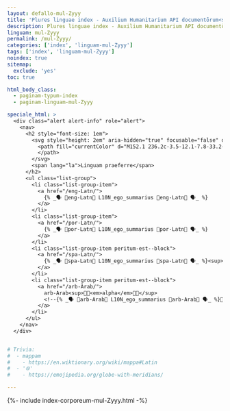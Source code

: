 ```yaml
---
layout: defallo-mul-Zyyy
title: 'Plures linguae index - Auxilium Humanitarium API documentōrum<sup style="white-space: nowrap;">(👩‍🔬<em>alpha</em>👨‍🔬)</sup>'
description: Plures linguae index - Auxilium Humanitarium API documentōrum
linguam: mul-Zyyy
permalink: /mul-Zyyy/
categories: ['index', 'linguam-mul-Zyyy']
tags: ['index', 'linguam-mul-Zyyy']
noindex: true
sitemap:
  exclude: 'yes'
toc: true

html_body_class:
  - paginam-typum-index
  - paginam-linguam-mul-Zyyy

speciale_html: >
  <div class="alert alert-info" role="alert">
    <nav>
      <h2 style="font-size: 1em">
        <svg style="height: 2em" aria-hidden="true" focusable="false" data-prefix="fas" data-icon="language" class="svg-inline--fa fa-language fa-w-20" role="img" xmlns="http://www.w3.org/2000/svg" viewBox="0 0 640 512">
          <path fill="currentColor" d="M152.1 236.2c-3.5-12.1-7.8-33.2-7.8-33.2h-.5s-4.3 21.1-7.8 33.2l-11.1 37.5H163zM616 96H336v320h280c13.3 0 24-10.7 24-24V120c0-13.3-10.7-24-24-24zm-24 120c0 6.6-5.4 12-12 12h-11.4c-6.9 23.6-21.7 47.4-42.7 69.9 8.4 6.4 17.1 12.5 26.1 18 5.5 3.4 7.3 10.5 4.1 16.2l-7.9 13.9c-3.4 5.9-10.9 7.8-16.7 4.3-12.6-7.8-24.5-16.1-35.4-24.9-10.9 8.7-22.7 17.1-35.4 24.9-5.8 3.5-13.3 1.6-16.7-4.3l-7.9-13.9c-3.2-5.6-1.4-12.8 4.2-16.2 9.3-5.7 18-11.7 26.1-18-7.9-8.4-14.9-17-21-25.7-4-5.7-2.2-13.6 3.7-17.1l6.5-3.9 7.3-4.3c5.4-3.2 12.4-1.7 16 3.4 5 7 10.8 14 17.4 20.9 13.5-14.2 23.8-28.9 30-43.2H412c-6.6 0-12-5.4-12-12v-16c0-6.6 5.4-12 12-12h64v-16c0-6.6 5.4-12 12-12h16c6.6 0 12 5.4 12 12v16h64c6.6 0 12 5.4 12 12zM0 120v272c0 13.3 10.7 24 24 24h280V96H24c-13.3 0-24 10.7-24 24zm58.9 216.1L116.4 167c1.7-4.9 6.2-8.1 11.4-8.1h32.5c5.1 0 9.7 3.3 11.4 8.1l57.5 169.1c2.6 7.8-3.1 15.9-11.4 15.9h-22.9a12 12 0 0 1-11.5-8.6l-9.4-31.9h-60.2l-9.1 31.8c-1.5 5.1-6.2 8.7-11.5 8.7H70.3c-8.2 0-14-8.1-11.4-15.9z">
          </path>
        </svg>
        <span lang="la">Linguam praeferre</span>
      </h2>
      <ul class="list-group">
        <li class="list-group-item">
          <a href="/eng-Latn/">
            {% _🗣️ 📝eng-Latn📝 L10N_ego_summarius 📝eng-Latn📝 🗣️_ %}
          </a>
        </li>
        <li class="list-group-item">
          <a href="/por-Latn/">
            {% _🗣️ 📝por-Latn📝 L10N_ego_summarius 📝por-Latn📝 🗣️_ %}
          </a>
        </li>
        <li class="list-group-item peritum-est--block">
          <a href="/spa-Latn/">
            {% _🗣️ 📝spa-Latn📝 L10N_ego_summarius 📝spa-Latn📝 🗣️_ %}<sup>👩‍🔬<em>alpha</em>👨‍🔬</sup>
          </a>
        </li>
        <li class="list-group-item peritum-est--block">
          <a href="/arb-Arab/">
            arb-Arab<sup>👩‍🔬<em>alpha</em>👨‍🔬</sup>
            <!--{% _🗣️ 📝arb-Arab📝 L10N_ego_summarius 📝arb-Arab📝 🗣️_ %}👩‍🔬<em>alpha</em>👨‍🔬-->
          </a>
        </li>
      </ul>
    </nav>
  </div>


# Trivia:
#  - mappam
#    - https://en.wiktionary.org/wiki/mappa#Latin
#  - '🌐'
#    - https://emojipedia.org/globe-with-meridians/

---
```


{%- include index-corporeum-mul-Zyyy.html -%}

